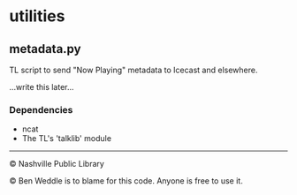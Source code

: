 # utilities
## metadata.py
TL script to send "Now Playing" metadata to Icecast and elsewhere.

...write this later...

### Dependencies
 - ncat
 - The TL's 'talklib' module

---
© Nashville Public Library

© Ben Weddle is to blame for this code. Anyone is free to use it.